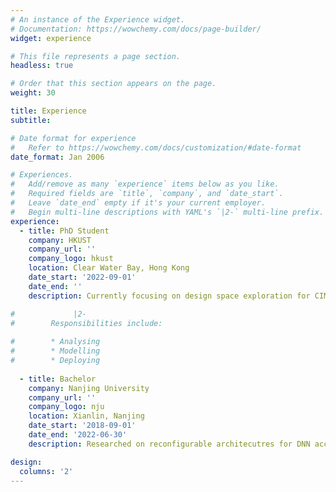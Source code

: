 ```yaml
---
# An instance of the Experience widget.
# Documentation: https://wowchemy.com/docs/page-builder/
widget: experience

# This file represents a page section.
headless: true

# Order that this section appears on the page.
weight: 30

title: Experience
subtitle:

# Date format for experience
#   Refer to https://wowchemy.com/docs/customization/#date-format
date_format: Jan 2006

# Experiences.
#   Add/remove as many `experience` items below as you like.
#   Required fields are `title`, `company`, and `date_start`.
#   Leave `date_end` empty if it's your current employer.
#   Begin multi-line descriptions with YAML's `|2-` multi-line prefix.
experience:
  - title: PhD Student
    company: HKUST
    company_url: ''
    company_logo: hkust
    location: Clear Water Bay, Hong Kong
    date_start: '2022-09-01'
    date_end: ''
    description: Currently focusing on design space exploration for CIM architecture designs.

#             |2-
#        Responsibilities include:
        
#        * Analysing
#        * Modelling
#        * Deploying
        
  - title: Bachelor
    company: Nanjing University
    company_url: ''
    company_logo: nju
    location: Xianlin, Nanjing
    date_start: '2018-09-01'
    date_end: '2022-06-30'
    description: Researched on reconfigurable architecutres for DNN acceleration.

design:
  columns: '2'
---
```

